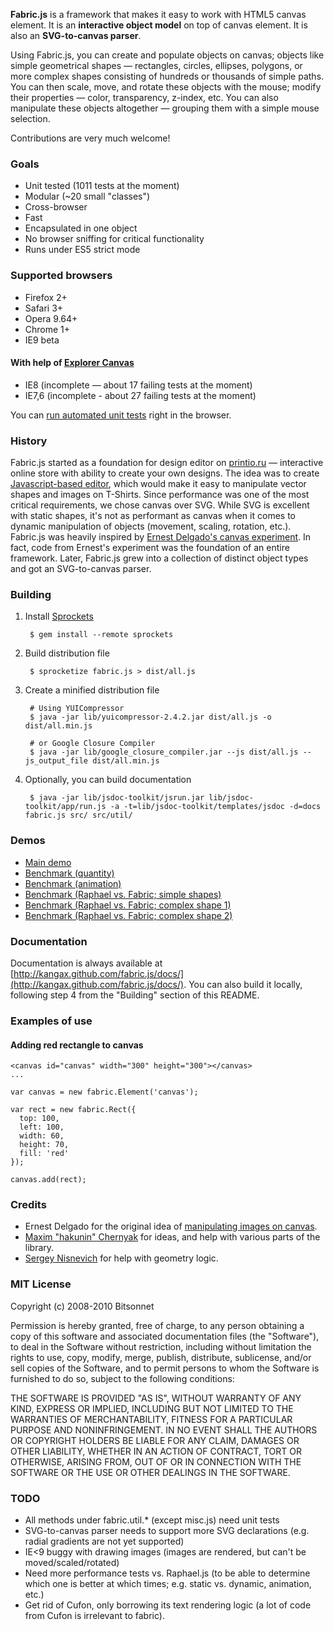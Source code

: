 **Fabric.js** is a framework that makes it easy to work with HTML5 canvas element. It is an **interactive object model** on top of canvas element. It is also an **SVG-to-canvas parser**. 

Using Fabric.js, you can create and populate objects on canvas; objects like simple geometrical shapes — rectangles, circles, ellipses, polygons, or more complex shapes consisting of hundreds or thousands of simple paths. You can then scale, move, and rotate these objects with the mouse; modify their properties — color, transparency, z-index, etc. You can also manipulate these objects altogether — grouping them with a simple mouse selection.

Contributions are very much welcome!

### Goals

- Unit tested (1011 tests at the moment)
- Modular (~20 small "classes")
- Cross-browser
- Fast
- Encapsulated in one object
- No browser sniffing for critical functionality
- Runs under ES5 strict mode

### Supported browsers

- Firefox 2+
- Safari 3+
- Opera 9.64+
- Chrome 1+
- IE9 beta

#### With help of [Explorer Canvas](http://code.google.com/p/explorercanvas/)

- IE8 (incomplete — about 17 failing tests at the moment)
- IE7,6 (incomplete - about 27 failing tests at the moment)

You can [run automated unit tests](http://kangax.github.com/fabric.js/test/unit/suite_runner.html) right in the browser.

### History

Fabric.js started as a foundation for design editor on [printio.ru](http://printio.ru) — interactive online store with ability to create your own designs. The idea was to create [Javascript-based editor](http://printio.ru/ringer_man_tees/new), which would make it easy to manipulate vector shapes and images on T-Shirts. Since performance was one of the most critical requirements, we chose canvas over SVG. While SVG is excellent with static shapes, it's not as performant as canvas when it comes to dynamic manipulation of objects (movement, scaling, rotation, etc.). Fabric.js was heavily inspired by [Ernest Delgado's canvas experiment](http://www.ernestdelgado.com/public-tests/canvasphoto/demo/canvas.html). In fact, code from Ernest's experiment was the foundation of an entire framework. Later, Fabric.js grew into a collection of distinct object types and got an SVG-to-canvas parser.

### Building

1. Install [Sprockets](http://github.com/sstephenson/sprockets)

        $ gem install --remote sprockets

2. Build distribution file

        $ sprocketize fabric.js > dist/all.js

3. Create a minified distribution file

        # Using YUICompressor
        $ java -jar lib/yuicompressor-2.4.2.jar dist/all.js -o dist/all.min.js
        
        # or Google Closure Compiler
        $ java -jar lib/google_closure_compiler.jar --js dist/all.js --js_output_file dist/all.min.js

4. Optionally, you can build documentation

        $ java -jar lib/jsdoc-toolkit/jsrun.jar lib/jsdoc-toolkit/app/run.js -a -t=lib/jsdoc-toolkit/templates/jsdoc -d=docs fabric.js src/ src/util/

### Demos

- [Main demo](http://kangax.github.com/fabric.js/test/demo/)
- [Benchmark (quantity)](http://kangax.github.com/fabric.js/test/benchmarks/quantity.html)
- [Benchmark (animation)](http://kangax.github.com/fabric.js/test/benchmarks/animation.html)
- [Benchmark (Raphael vs. Fabric; simple shapes)](http://kangax.github.com/fabric.js/test/raphael_vs_fabric/simple_shapes.html)
- [Benchmark (Raphael vs. Fabric; complex shape 1)](http://kangax.github.com/fabric.js/test/raphael_vs_fabric/complex_shape.html)
- [Benchmark (Raphael vs. Fabric; complex shape 2)](http://kangax.github.com/fabric.js/test/raphael_vs_fabric/complex_shape_2.html)

### Documentation

Documentation is always available at [http://kangax.github.com/fabric.js/docs/](http://kangax.github.com/fabric.js/docs/). You can also build it locally, following step 4 from the "Building" section of this README.

### Examples of use

#### Adding red rectangle to canvas
  
    <canvas id="canvas" width="300" height="300"></canvas>  
    ...
    
    var canvas = new fabric.Element('canvas');
    
    var rect = new fabric.Rect({
      top: 100,
      left: 100,
      width: 60,
      height: 70,
      fill: 'red'
    });
    
    canvas.add(rect);

### Credits

- Ernest Delgado for the original idea of [manipulating images on canvas](http://www.ernestdelgado.com/archive/canvas/).
- [Maxim "hakunin" Chernyak](http://twitter.com/hakunin) for ideas, and help with various parts of the library.
- [Sergey Nisnevich](http://nisnya.com) for help with geometry logic.

### MIT License

Copyright (c) 2008-2010 Bitsonnet

Permission is hereby granted, free of charge, to any person obtaining a copy
of this software and associated documentation files (the "Software"), to deal
in the Software without restriction, including without limitation the rights
to use, copy, modify, merge, publish, distribute, sublicense, and/or sell
copies of the Software, and to permit persons to whom the Software is
furnished to do so, subject to the following conditions:

THE SOFTWARE IS PROVIDED "AS IS", WITHOUT WARRANTY OF ANY KIND, EXPRESS OR
IMPLIED, INCLUDING BUT NOT LIMITED TO THE WARRANTIES OF MERCHANTABILITY,
FITNESS FOR A PARTICULAR PURPOSE AND NONINFRINGEMENT. IN NO EVENT SHALL THE
AUTHORS OR COPYRIGHT HOLDERS BE LIABLE FOR ANY CLAIM, DAMAGES OR OTHER
LIABILITY, WHETHER IN AN ACTION OF CONTRACT, TORT OR OTHERWISE, ARISING FROM,
OUT OF OR IN CONNECTION WITH THE SOFTWARE OR THE USE OR OTHER DEALINGS IN THE
SOFTWARE.

### TODO

- All methods under fabric.util.* (except misc.js) need unit tests
- SVG-to-canvas parser needs to support more SVG declarations (e.g. radial gradients are not yet supported)
- IE<9 buggy with drawing images (images are rendered, but can't be moved/scaled/rotated)
- Need more performance tests vs. Raphael.js (to be able to determine which one is better at which times; e.g. static vs. dynamic, animation, etc.)
- Get rid of Cufon, only borrowing its text rendering logic (a lot of code from Cufon is irrelevant to fabric).